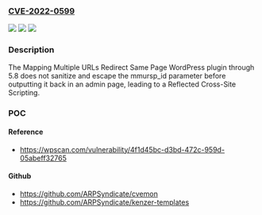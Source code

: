 ### [CVE-2022-0599](https://cve.mitre.org/cgi-bin/cvename.cgi?name=CVE-2022-0599)
![](https://img.shields.io/static/v1?label=Product&message=Mapping%20multiple%20URLs%20redirect%20same%20page&color=blue)
![](https://img.shields.io/static/v1?label=Version&message=n%2Fa&color=blue)
![](https://img.shields.io/static/v1?label=Vulnerability&message=CWE-79%20Cross-site%20Scripting%20(XSS)&color=brighgreen)

### Description

The Mapping Multiple URLs Redirect Same Page WordPress plugin through 5.8 does not sanitize and escape the mmursp_id parameter before outputting it back in an admin page, leading to a Reflected Cross-Site Scripting.

### POC

#### Reference
- https://wpscan.com/vulnerability/4f1d45bc-d3bd-472c-959d-05abeff32765

#### Github
- https://github.com/ARPSyndicate/cvemon
- https://github.com/ARPSyndicate/kenzer-templates

